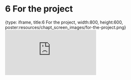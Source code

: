 # 6 For the project
 
{type: iframe, title:6 For the project, width:800, height:600, poster:resources/chapt_screen_images/for-the-project.png}
![](https://b7m.github.io/Regression_Models/no_toc/for-the-project.html)
 

 
